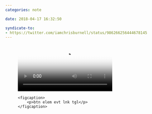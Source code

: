 ```yaml
---
categories: note

date: 2018-04-17 16:32:50

syndicate-to:
- https://twitter.com/iamchrisburnell/status/986266256444678145
---
```


<figure>
    <a href="https://video.twimg.com/tweet_video/Da_r7YnX0AAgxR9.mp4" rel="external">
        <video autoplay loop preload poster="https://pbs.twimg.com/tweet_video_thumb/Da_r7YnX0AAgxR9.jpg">
            <source src="https://video.twimg.com/tweet_video/Da_r7YnX0AAgxR9.mp4" type="video/mp4">
        </video>
    </a>

    <figcaption>
        <p>btn elem evt lnk tgl</p>
    </figcaption>
</figure>
